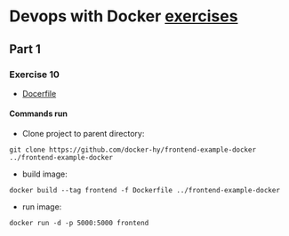 # Devops with Docker [exercises](https://devopswithdocker.com/exercises/)

## Part 1

### Exercise 10

- [Docerfile](Dockerfile)

#### Commands run

- Clone project to parent directory:
```
git clone https://github.com/docker-hy/frontend-example-docker ../frontend-example-docker
```

- build image:
```
docker build --tag frontend -f Dockerfile ../frontend-example-docker
```

- run image:
```
docker run -d -p 5000:5000 frontend
```
